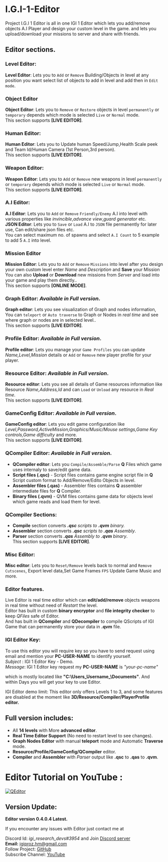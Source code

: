 # I.G.I-1-Editor

Project I.G.I 1 Editor is all in one IGI 1 Editor which lets you add/remove objects A.I Player and design your custom level in the game.
and lets you upload/download your missions to server and share with friends.

## Editor sections.
### Level Editor:
**Level Editor**: Lets you to `Add` or `Remove` Building/Objects in level at any position you want select list of objects to add in level and add then in `Edit mode`.</br>

### Object Editor
**Object Editor**: Lets you to `Remove` or `Restore` objects in level `permanently` or `temporary` depends which mode is selected `Live` or `Normal` mode.</br>
This section supports **[LIVE EDITOR]**.

### Human Editor:
**Human Editor**: Lets you to Update human Speed/Jump,Health Scale peek and Team Id/Human Camera (1st Person,3rd person).</br>
This section supports **[LIVE EDITOR]**.

### Weapon Editor:
**Weapon Editor**: Lets you to `Add` or `Remove` new weapons in level `permanently` or `temporary` depends which mode is selected `Live` or `Normal` mode.</br>
This section supports **[LIVE EDITOR]**.

### A.I Editor:
**A.I Editor**: Lets you to `Add` or `Remove` `Friendly/Enemy` A.I into level with various properties like _invincible_,_advance view_,_guard generator_ etc.</br>
**JSON Editor**: Lets you to `Save` or `Load` A.I to `JSON` file permanently for later use, Can edit/share json files etc.</br>
You can select maximum no. of spawns and select `A.I Count` to 5 example to add 5 `A.I` into level.

### Mission Editor
**Mission Editor**: Lets you to `Add` or `Remove` `Missions` into level after you design your own custom level enter _Name_ and _Description_ and **Save** your Mission</br>
You can also **Upload** or **Download** new missions from _Server_ and load into your game and play them directly..</br>
This section supports **[ONLINE MODE]**.

### Graph Editor: **_Available in Full version_**.</br> 
**Graph editor**: Lets you see visualization of Graph and nodes information, You can `teleport` or `Auto traverse` to Graph or Nodes in _real time_ and see where graph or nodes are in selected level..</br>
This section supports **[LIVE EDITOR]**.</br>

### Profile Editor: **_Available in Full version_**.</br> 
**Profile editor**: Lets you manage your `Game Profiles` you can update _Name,Level,Mission_ details or  `Add` or `Remove` new player profile for your player.</br>

### Resource Editor: **_Available in Full version_**.</br> 
**Resource editor**: Lets you see all details of Game resources information like Resource _Name,Address,Id_ and can `Load` or `Unload` any resource in _Real time_.</br>
This section supports **[LIVE EDITOR]**.</br>

### GameConfig Editor: **_Available in Full version_**.</br> 
**GameConfig editor**: Lets you edit game configuration like _Level,Password,ActiveMission,Graphics/Music/Mouse settings,Game Key controls,Game difficulty_ and more.</br> 
This section supports **[LIVE EDITOR]**.</br>

### QCompiler Editor: **_Available in Full version_**.</br> 
* **QCompiler editor**: Lets you `Compile/Assemble/Parse` **Q** Files  which game uses internaly to save/edit game data.</br>
* **Script files (.qsc)** - Script files contains game engine script file in **Q** Script custom format to Add/Remove/Edito Objects in level. </br> 
* **Assembler files (.qas)** - Assembler files contains **Q** assembler intermediate files for **Q** Compiler. </br> 
* **Binary files (.qvm)** - QVM files contains game data for objects level which game reads and load them for level. </br> 
###  QCompiler Sections:
* **Compile** section converts _**.qsc** scripts to **.qvm** binary._</br>
* **Assembler** section converts _**.qsc** scripts to **.qas** Assembly_.</br> 
* **Parser** section converts _**.qas** Assembly to **.qvm** binary_.</br>
This section supports **[LIVE EDITOR]**.</br>

### Misc Editor:
**Misc editor**: Lets you to `Reset/Remove` levels back to normal and `Remove Cutscenes`, Export level data,Set Game Frames `FPS` Update Game Music and more.

### Editor features.
Live Editor is real time editor which can **edit/add/remove** objects weapons in real time without need of _Restart_ the level.</br> 
Editor has built in custom **binary encryptor** and **file integrity checker** to keep _QFiles_ safe of Editor.</br> 
And has built in **QCompiler** and **QDecompiler** to compile QScripts of IGI Game that can permanently store your data in **.qvm** file.</br> 

### IGI Editor Key:
To use this editor you will require key so you have to send request using email and mention your **PC-USER-NAME** to identify yourself.</br> 
_Subject_ : IGI 1 Editor Key - Demo.</br> 
_Message_: IGI 1 Editor key request my **PC-USER-NAME** is _"your-pc-name"_</br>  

which is mostly located like **"C:\Users\_Username_\Documents"**. And within Days you will get your key to use Editor.</br> 

IGI Editor demo limit:
This editor only offers Levels 1 to 3, and some features are disabled at the moment like **3D/Resource/Compiler/PlayerProfile editor.**</br> 

## Full version includes:
* All **14 levels** with More **advanced editor**.
* **Real Time Editor Support** (No need to restart level to see changes).
* **Graph Nodes Editor** with manual **teleport** mode and Automatic **Traverse** mode.
* **Resource/Profile/GameConfig/QCompiler** editor.
* **Compiler** and **Assembler** with _Parser_ output like **.qsc** to **.qas** to **.qvm**.

# Editor Tutorial on YouTube :
[![QEditor](https://img.youtube.com/vi/zH0a8Ma_tQ8.jpg)](https://www.youtube.com/watch?v=zH0a8Ma_tQ8)

## Version Update:
**Editor version 0.4.0.4 Latest.**

If you encounter any issues with Editor just contact me at</br>

Discord Id: _igi_research_devs#3954_ and Join [Discord server](https://discord.gg/AyVDW7kE6V)</br>
**Email:** igiproz.hm@gmail.com</br>
Follow Project: [GitHub](https://github.com/IGI-Research-Devs/)</br>
Subscribe Channel: [YouTube](https://www.youtube.com/channel/UChGryl0a0dii81NfDZ12LwA/)</br>
